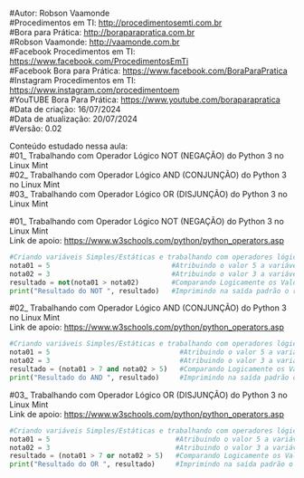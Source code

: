 #Autor: Robson Vaamonde<br>
#Procedimentos em TI: http://procedimentosemti.com.br<br>
#Bora para Prática: http://boraparapratica.com.br<br>
#Robson Vaamonde: http://vaamonde.com.br<br>
#Facebook Procedimentos em TI: https://www.facebook.com/ProcedimentosEmTi<br>
#Facebook Bora para Prática: https://www.facebook.com/BoraParaPratica<br>
#Instagram Procedimentos em TI: https://www.instagram.com/procedimentoem<br>
#YouTUBE Bora Para Prática: https://www.youtube.com/boraparapratica<br>
#Data de criação: 16/07/2024<br>
#Data de atualização: 20/07/2024<br>
#Versão: 0.02<br>

Conteúdo estudado nessa aula:<br>
#01_ Trabalhando com Operador Lógico NOT (NEGAÇÃO) do Python 3 no Linux Mint<br>
#02_ Trabalhando com Operador Lógico AND (CONJUNÇÃO) do Python 3 no Linux Mint<br>
#03_ Trabalhando com Operador Lógico OR (DISJUNÇÃO) do Python 3 no Linux Mint<br>

#01_ Trabalhando com Operador Lógico NOT (NEGAÇÃO) do Python 3 no Linux Mint<br>
Link de apoio: https://www.w3schools.com/python/python_operators.asp
```python
#Criando variáveis Simples/Estáticas e trabalhando com operadores lógicos
nota01 = 5                              #Atribuindo o valor 5 a variável nota01
nota02 = 3                              #Atribuindo o valor 3 a variável nota02
resultado = not(nota01 > nota02)        #Comparando Logicamente os Valores e alterado seu valor Lógico
print("Resultado do NOT ", resultado)   #Imprimindo na saída padrão o resultado da operação lógica NOT
```

#02_ Trabalhando com Operador Lógico AND (CONJUNÇÃO) do Python 3 no Linux Mint<br>
Link de apoio: https://www.w3schools.com/python/python_operators.asp
```python
#Criando variáveis Simples/Estáticas e trabalhando com operadores lógicos
nota01 = 5                                #Atribuindo o valor 5 a variável nota01
nota02 = 3                                #Atribuindo o valor 3 a variável nota02
resultado = (nota01 > 7 and nota02 > 5)   #Comparando Logicamente os Valores e mantendo o valor Lógico
print("Resultado do AND ", resultado)     #Imprimindo na saída padrão o resultado da operação lógica AND
```

#03_ Trabalhando com Operador Lógico OR (DISJUNÇÃO) do Python 3 no Linux Mint<br>
Link de apoio: https://www.w3schools.com/python/python_operators.asp
```python
#Criando variáveis Simples/Estáticas e trabalhando com operadores lógicos
nota01 = 5                               #Atribuindo o valor 5 a variável nota01
nota02 = 3                               #Atribuindo o valor 3 a variável nota02
resultado = (nota01 > 7 or nota02 > 5)   #Comparando Logicamente os Valores e mantendo o valor Lógico
print("Resultado do OR ", resultado)     #Imprimindo na saída padrão o resultado da operação lógica OR
```
